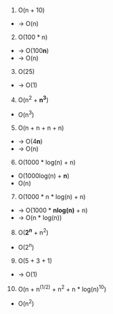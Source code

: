 1. O(n + 10)

- -> O(n)

2. O(100 \* n)

- -> O(100**n**)
- -> O(n)

3. O(25)

- -> O(1)

4. O(n<sup>2</sup> + **n<sup>3</sup>**)

- O(n<sup>3</sup>)

5. O(n + n + n + n)

- -> O(4**n**)
- -> O(n)

6. O(1000 \* log(n) + n)

- O(1000log(n) + **n**)
- O(n)

7. O(1000 \* n \* log(n) + n)

- -> O(1000 \* **nlog(n)** + n)
- -> O(n \* log(n))

8. O(**2<sup>n</sup>** + n<sup>2</sup>)

- O(2<sup>n</sup>)

9. O(5 + 3 + 1)

- -> O(1)

10. O(n + n<sup>(1/2)</sup> + n<sup>2</sup> + n \* log(n)<sup>10</sup>)

- O(n<sup>2</sup>)
